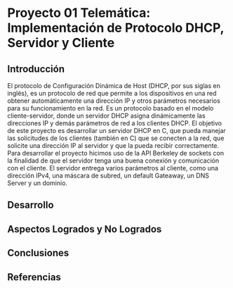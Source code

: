 # Proyecto 01 Telemática: Implementación de Protocolo DHCP, Servidor y Cliente
## Introducción
El protocolo de Configuración Dinámica de Host (DHCP, por sus siglas en inglés), es un protocolo de red que permite a los dispositivos en una red obtener automáticamente una dirección IP y otros parámetros necesarios para su funcionamiento en la red. Es un protocolo basado en el modelo cliente-servidor, donde un servidor DHCP asigna dinámicamente las direcciones IP y demás parámetros de red a los clientes DHCP.
El objetivo de este proyecto es desarrollar un servidor DHCP en C, que pueda manejar las solicitudes de los clientes (también en C) que se conecten a la red, que solicite una dirección IP al servidor y que la pueda recibir correctamente. Para desarrollar el proyecto hicimos uso de la API Berkeley de sockets con la finalidad de que el servidor tenga una buena conexión y comunicación con el cliente. El servidor entrega varios parámetros al cliente, como una dirección IPv4, una máscara de subred, un default Gateaway, un DNS Server y un dominio.
## Desarrollo

## Aspectos Logrados y No Logrados
## Conclusiones 
## Referencias

